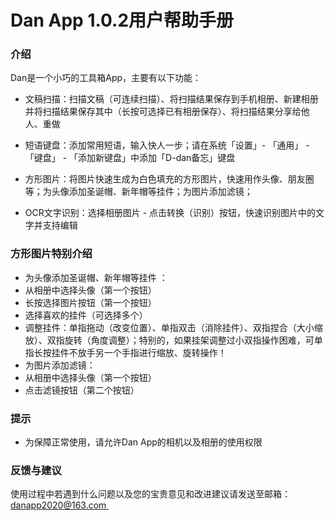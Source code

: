 # Dan App 1.0.2用户帮助手册

### 介绍
Dan是一个小巧的工具箱App，主要有以下功能：

- 文稿扫描：扫描文稿（可连续扫描）、将扫描结果保存到手机相册、新建相册并将扫描结果保存其中（长按可选择已有相册保存）、将扫描结果分享给他人、重做

- 短语键盘：添加常用短语，输入快人一步；请在系统「设置」- 「通用」 - 「键盘」 - 「添加新键盘」中添加「D-dan备忘」键盘

- 方形图片：将图片快速生成为白色填充的方形图片，快速用作头像、朋友圈等；为头像添加圣诞帽、新年帽等挂件；为图片添加滤镜；

- OCR文字识别：选择相册图片 - 点击转换（识别）按钮，快速识别图片中的文字并支持编辑

### 方形图片特别介绍
- 为头像添加圣诞帽、新年帽等挂件 ：
-  从相册中选择头像（第一个按钮）
- 长按选择图片按钮（第一个按钮）
- 选择喜欢的挂件（可选择多个）
- 调整挂件：单指拖动（改变位置）、单指双击（消除挂件）、双指捏合（大小缩放）、双指旋转（角度调整）；特别的，如果挂架调整过小双指操作困难，可单指长按挂件不放手另一个手指进行缩放、旋转操作！
- 为图片添加滤镜：
- 从相册中选择头像（第一个按钮）
- 点击滤镜按钮（第二个按钮）

### 提示
- 为保障正常使用，请允许Dan App的相机以及相册的使用权限

### 反馈与建议
使用过程中若遇到什么问题以及您的宝贵意见和改进建议请发送至邮箱：[danapp2020@163.com ]()

